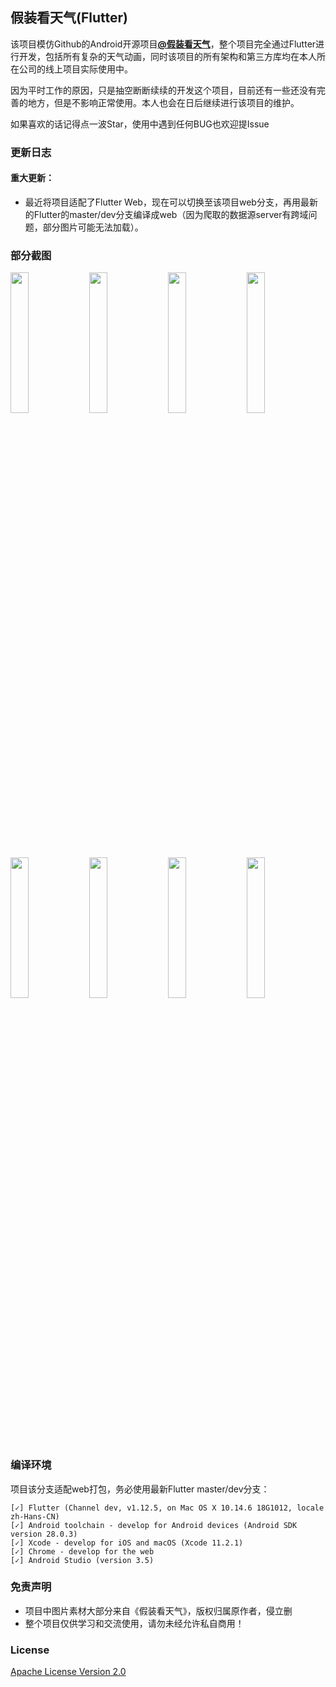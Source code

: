 ## 假装看天气(Flutter) ##
该项目模仿Github的Android开源项目[**@假装看天气**](https://github.com/li-yu/FakeWeather)，整个项目完全通过Flutter进行开发，包括所有复杂的天气动画，同时该项目的所有架构和第三方库均在本人所在公司的线上项目实际使用中。

因为平时工作的原因，只是抽空断断续续的开发这个项目，目前还有一些还没有完善的地方，但是不影响正常使用。本人也会在日后继续进行该项目的维护。

如果喜欢的话记得点一波Star，使用中遇到任何BUG也欢迎提Issue

### 更新日志 ###
#### 重大更新： ####
+ 最近将项目适配了Flutter Web，现在可以切换至该项目web分支，再用最新的Flutter的master/dev分支编译成web（因为爬取的数据源server有跨域问题，部分图片可能无法加载）。

### 部分截图 ###
<img src="screenshot/1.jpg" width="24%"/><img width="1%"/><img src="screenshot/2.jpg" width="24%"/><img width="1%"/><img src="screenshot/3.jpg" width="24%"/><img width="1%"/><img src="screenshot/4.jpg" width="24%"/>
<img src="screenshot/5.jpg" width="24%"/><img width="1%"/><img src="screenshot/6.jpg" width="24%"/><img width="1%"/><img src="screenshot/7.jpg" width="24%"/><img width="1%"/><img src="screenshot/8.jpg" width="24%"/>

### 编译环境 ###
项目该分支适配web打包，务必使用最新Flutter master/dev分支：
```
[✓] Flutter (Channel dev, v1.12.5, on Mac OS X 10.14.6 18G1012, locale zh-Hans-CN)
[✓] Android toolchain - develop for Android devices (Android SDK version 28.0.3)
[✓] Xcode - develop for iOS and macOS (Xcode 11.2.1)
[✓] Chrome - develop for the web
[✓] Android Studio (version 3.5)
```

### 免责声明 ###
- 项目中图片素材大部分来自《假装看天气》，版权归属原作者，侵立删
- 整个项目仅供学习和交流使用，请勿未经允许私自商用！

### License ###
[Apache License
Version 2.0](https://github.com/hahafather007/flutter_weather/blob/master/LICENSE)
